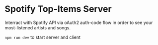 # Spotify Top-Items Server

Interract with Spotify API via oAuth2 auth-code flow in order to see your most-listened artists and songs.

`npm run dev` to start server and client 
